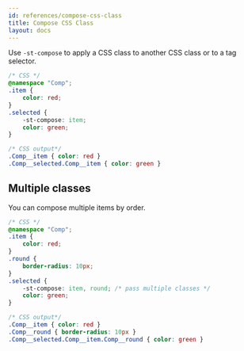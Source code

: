 ```yaml
---
id: references/compose-css-class
title: Compose CSS Class
layout: docs
---
```


Use `-st-compose` to apply a CSS class to another CSS class or to a tag selector.

```css
/* CSS */
@namespace "Comp";
.item {
    color: red;
}
.selected {
    -st-compose: item;
    color: green;
}
```

```css
/* CSS output*/
.Comp__item { color: red }
.Comp__selected.Comp__item { color: green }
```

## Multiple classes

You can compose multiple items by order.

```css
/* CSS */
@namespace "Comp";
.item {
    color: red;
}
.round {
    border-radius: 10px;
}
.selected {
    -st-compose: item, round; /* pass multiple classes */
    color: green;
}
```

```css
/* CSS output*/
.Comp__item { color: red }
.Comp__round { border-radius: 10px }
.Comp__selected.Comp__item.Comp__round { color: green }
```
